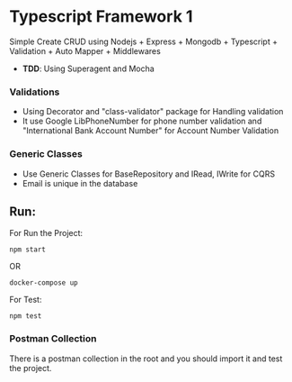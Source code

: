 # Typescript Framework 1

Simple Create CRUD using Nodejs + Express + Mongodb + Typescript + Validation + Auto Mapper + Middlewares

- **TDD**: Using Superagent and Mocha

### Validations

- Using Decorator and "class-validator" package for Handling validation
- It use Google LibPhoneNumber for phone number validation and "International Bank Account Number" for Account Number Validation

### Generic Classes

- Use Generic Classes for BaseRepository and IRead, IWrite for CQRS
- Email is unique in the database

## Run:

For Run the Project:

```
npm start
```

OR

```
docker-compose up
```

For Test:

```
npm test
```

### Postman Collection

There is a postman collection in the root and you should import it and test the project.
